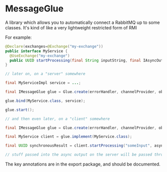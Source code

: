 MessageGlue
===========

A library which allows you to automatically connect a RabbitMQ up to some classes. It's kind of like a very lightweight restricted form of RMI

For example:

```java
@Declare(exchanges=@Exchange("my-exchange"))
public interface MyService {
  @UseExchange("my-exchange")
  public UUID startProcessing(final String inputString, final IAsyncOutput<Double> doubles);
}

// later on, on a "server" somewhere

final MyServiceImpl service = ...;

final IMessageGlue glue = Glue.create(errorHandler, channelProvider, objectMapper);

glue.bind(MyService.class, service);

glue.start();

// and then even later, on a "client" somewhere

final IMessageGlue glue = Glue.create(errorHandler, channelProvider, objectMapper);

final MyService client = glue.implement(MyService.class);

final UUID synchronousResult = client.startProcessing("someInput", asynchronousOutput);

// stuff passed into the async output on the server will be passed through to the client
```

The key annotations are in the export package, and should be documented.
